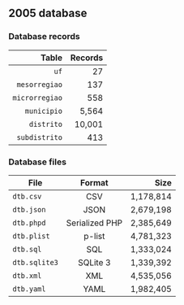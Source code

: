 ## 2005 database

### Database records

|          Table | Records |
| --------------:| -------:|
|           `uf` |      27 |
|  `mesorregiao` |     137 |
| `microrregiao` |     558 |
|    `municipio` |   5,564 |
|     `distrito` |  10,001 |
|  `subdistrito` |     413 |

### Database files

| File          | Format         |      Size |
| ------------- |:--------------:| ---------:|
| `dtb.csv`     | CSV            | 1,178,814 |
| `dtb.json`    | JSON           | 2,679,198 |
| `dtb.phpd`    | Serialized PHP | 2,385,649 |
| `dtb.plist`   | p-list         | 4,781,323 |
| `dtb.sql`     | SQL            | 1,333,024 |
| `dtb.sqlite3` | SQLite 3       | 1,339,392 |
| `dtb.xml`     | XML            | 4,535,056 |
| `dtb.yaml`    | YAML           | 1,982,405 |
